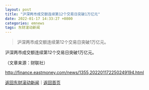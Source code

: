 ```yaml
---
layout: post
title: "沪深两市成交额连续第12个交易日突破1万亿元"
date: 2022-01-17 14:33:27 +0800
categories: emnews
tags: 东财滚动新闻
---
```

> 沪深两市成交额连续第12个交易日突破1万亿元。

<p>沪深两市成交额连续第12个交易日突破1万亿元。</p><p class="em_media">（文章来源：财联社）</p>

<http://finance.eastmoney.com/news/1355,202201172250249194.html>

[返回东财滚动新闻](//finews.withounder.com/emnews/)｜[返回首页](//finews.withounder.com/)